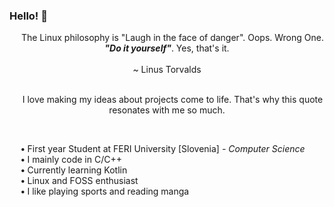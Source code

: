 ### Hello! 👋

<p align="center">
	&emsp; The Linux philosophy is "Laugh in the face of danger". Oops. Wrong One. <b><i>"Do it yourself"</i></b>. Yes, that's it.
    <br><br>~ Linus Torvalds<br><br>
</p>
<p align="center">&emsp; I love making my ideas about projects come to life. That's why this quote resonates with me so much.</p>
<br>
<p>
    	&emsp; <b>•</b> First year Student at FERI University [Slovenia] <i>- Computer Science </i>
    	<br>
	&emsp; <b>•</b> I mainly code in C/C++
	<br>
    	&emsp; <b>•</b> Currently learning Kotlin
    	<br>
    	&emsp; <b>•</b> Linux and FOSS enthusiast
	<br>
	&emsp; <b>•</b> I like playing sports and reading manga
</p>
